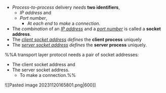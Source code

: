 - *Process-to-process* delivery *needs* **two identifiers**,
	- *IP address* and 
	- *Port number*,
		- At *each end* to *make* a *connection*.
- The *combination* of an *<u>IP address</u>* and a *<u>port number</u>* is called a **socket address**.
- The <u>*client socket address*</u> *defines* the **client process** uniquely
- The <u>*server socket address*</u> *defines* the **server process** uniquely.

%%A transport layer protocol needs a pair of socket addresses:
- The client socket address and 
- The server socket address.
	- To make a connection.%%

![[Pasted image 20231120165801.png|600]]